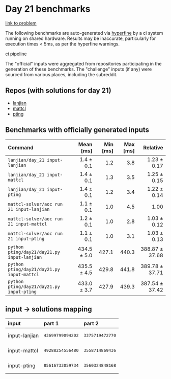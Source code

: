 # Day 21 benchmarks

[link to problem](http://adventofcode.com/2022/day/21)

The following benchmarks are auto-generated via [hyperfine](https://github.com/sharkdp/hyperfine) by a ci system running on shared hardware. Results may be inaccurate, particularly for execution times < 5ms, as per the hyperfine warnings.

[ci pipeline](http://ci.papercode.net:8080/teams/aoc2022/pipelines/aoc-compare-2022)

The "official" inputs were aggregated from repositories participating in the generation of these benchmarks. The "challenge" inputs (if any) were sourced from various places, including the subreddit.

## Repos (with solutions for day 21)


- [lanjian](https://github.com/LanJian/aoc-2022)
- [mattcl](https://github.com/mattcl/aoc2022)
- [pting](https://github.com/pting/aoc2022)

## Benchmarks with officially generated inputs
| Command | Mean [ms] | Min [ms] | Max [ms] | Relative |
|:---|---:|---:|---:|---:|
| `lanjian/day_21 input-lanjian` | 1.4 ± 0.1 | 1.2 | 3.8 | 1.23 ± 0.17 |
| `lanjian/day_21 input-mattcl` | 1.4 ± 0.1 | 1.3 | 3.5 | 1.25 ± 0.15 |
| `lanjian/day_21 input-pting` | 1.4 ± 0.1 | 1.2 | 3.4 | 1.22 ± 0.14 |
| `mattcl-solver/aoc run 21 input-lanjian` | 1.1 ± 0.1 | 1.0 | 4.5 | 1.00 |
| `mattcl-solver/aoc run 21 input-mattcl` | 1.2 ± 0.1 | 1.0 | 2.8 | 1.03 ± 0.12 |
| `mattcl-solver/aoc run 21 input-pting` | 1.1 ± 0.1 | 1.0 | 3.1 | 1.03 ± 0.13 |
| `python pting/day21/day21.py input-lanjian` | 434.5 ± 5.0 | 427.1 | 440.3 | 388.87 ± 37.68 |
| `python pting/day21/day21.py input-mattcl` | 435.5 ± 4.5 | 429.8 | 441.8 | 389.78 ± 37.71 |
| `python pting/day21/day21.py input-pting` | 433.0 ± 3.7 | 427.9 | 439.3 | 387.54 ± 37.42 |

## input -> solutions mapping
|input|part 1|part 2|
|:---|:---|:---|
|input-lanjian|<pre>43699799094202</pre>|<pre>3375719472770</pre>|
|input-mattcl|<pre>49288254556480</pre>|<pre>3558714869436</pre>|
|input-pting|<pre>85616733059734</pre>|<pre>3560324848168</pre>|
